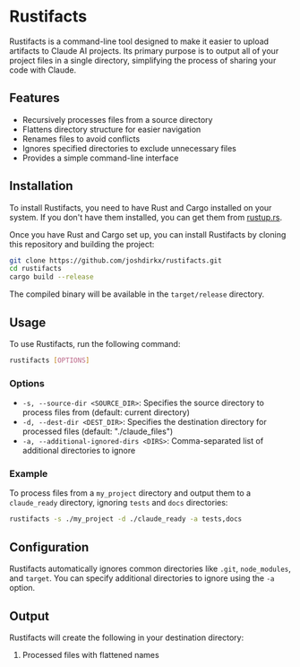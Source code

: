 # Rustifacts

Rustifacts is a command-line tool designed to make it easier to upload artifacts to Claude AI projects. Its primary purpose is to output all of your project files in a single directory, simplifying the process of sharing your code with Claude.

## Features

- Recursively processes files from a source directory
- Flattens directory structure for easier navigation
- Renames files to avoid conflicts
- Ignores specified directories to exclude unnecessary files
- Provides a simple command-line interface

## Installation

To install Rustifacts, you need to have Rust and Cargo installed on your system. If you don't have them installed, you can get them from [rustup.rs](https://rustup.rs/).

Once you have Rust and Cargo set up, you can install Rustifacts by cloning this repository and building the project:

```bash
git clone https://github.com/joshdirkx/rustifacts.git
cd rustifacts
cargo build --release
```

The compiled binary will be available in the `target/release` directory.

## Usage

To use Rustifacts, run the following command:

```bash
rustifacts [OPTIONS]
```

### Options

- `-s, --source-dir <SOURCE_DIR>`: Specifies the source directory to process files from (default: current directory)
- `-d, --dest-dir <DEST_DIR>`: Specifies the destination directory for processed files (default: "./claude_files")
- `-a, --additional-ignored-dirs <DIRS>`: Comma-separated list of additional directories to ignore

### Example

To process files from a `my_project` directory and output them to a `claude_ready` directory, ignoring `tests` and `docs` directories:

```bash
rustifacts -s ./my_project -d ./claude_ready -a tests,docs
```

## Configuration

Rustifacts automatically ignores common directories like `.git`, `node_modules`, and `target`. You can specify additional directories to ignore using the `-a` option.

## Output

Rustifacts will create the following in your destination directory:

1. Processed files with flattened names